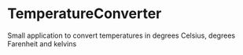 # TemperatureConverter
Small application to convert temperatures in degrees Celsius, degrees Farenheit and kelvins
